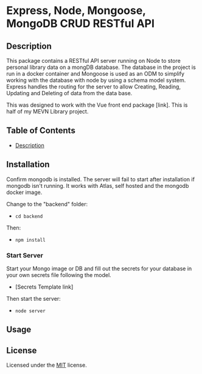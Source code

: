 # Express, Node, Mongoose, MongoDB CRUD RESTful API

## Description

This package contains a RESTful API server running on Node to store personal library data on a mongDB database. The database in the project is run in a docker container and Mongoose is used as an ODM to simplify working with the database with node by using a schema model system. Express handles the routing for the server to allow Creating, Reading, Updating and Deleting of data from the data base.

This was designed to work with the Vue front end package [link]. This is half of my MEVN Library project.

## Table of Contents

- [Description](#description)

## Installation

Confirm mongodb is installed. The server will fail to start after installation if mongodb isn't running. It works with Atlas, self hosted and the mongodb docker image.

Change to the "backend" folder:

- `cd backend`

Then:

- `npm install`

### Start Server

Start your Mongo image or DB and fill out the secrets for your database in your own secrets file following the model.

- [Secrets Template link]

Then start the server:

- `node server`

## Usage

## License

Licensed under the [MIT](LICENSE) license.
